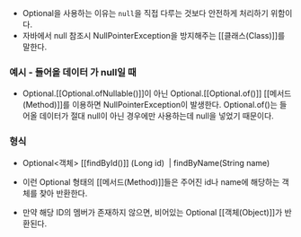 - Optional을 사용하는 이유는 `null`을 직접 다루는 것보다 안전하게 처리하기 위함이다.
- 자바에서 null 참조시 NullPointerException을 방지해주는 [[클래스(Class)]]를 말한다.  


###  예시 - 들어올 데이터 가 null일 때
- Optional.[[Optional.ofNullable()]]이 아닌 Optional.[[Optional.of()]] [[메서드(Method)]]를 이용하면 NullPointerException이 발생한다. Optional.of()는 들어올 데이터가 절대 null이 아닌 경우에만 사용하는데 null을 넣었기 때문이다. 

### 형식
- Optional<객체> [[findById()]] (Long id)  | findByName(String name)

- 이런 Optional 형태의 [[메서드(Method)]]들은 주어진 id나 name에 해당하는 객체를 찾아 반환한다.
- 만약 해당 ID의 멤버가 존재하지 않으면, 비어있는 Optional [[객체(Object)]]가 반환된다.